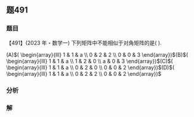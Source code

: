 ## 题491
### 题目
【491】(2023 年・数学一) 下列矩阵中不能相似于对角矩阵的是( ).

(A)$( \begin{array}{lll} 1 & 1 & a \\  0 & 2 & 2 \\  0 & 0 & 3 \end{array})$(B)$( \begin{array}{lll} 1 & 1 & a \\  1 & 2 & 0 \\  a & 0 & 3 \end{array})$(C)$( \begin{array}{lll} 1 & 1 & a \\  0 & 2 & 0 \\  0 & 0 & 2 \end{array})$(D)$( \begin{array}{lll} 1 & 1 & a \\  0 & 2 & 2 \\  0 & 0 & 2 \end{array})$
### 分析

### 解
